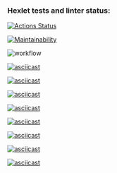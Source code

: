### Hexlet tests and linter status:
[![Actions Status](https://github.com/popova-iu-iu/frontend-project-lvl1/workflows/hexlet-check/badge.svg)](https://github.com/popova-iu-iu/frontend-project-lvl1/actions)

[![Maintainability](https://api.codeclimate.com/v1/badges/4d3acff1021785b4c3e4/maintainability)](https://codeclimate.com/github/popova-iu-iu/frontend-project-lvl1/maintainability)

![workflow](https://github.com/popova-iu-iu/frontend-project-lvl1/actions/workflows/github-actions.yml/badge.svg)

[![asciicast](https://asciinema.org/a/7CtPrIjZJrSP5D735Al5gIX4k.svg)](https://asciinema.org/a/7CtPrIjZJrSP5D735Al5gIX4k)

[![asciicast](https://asciinema.org/a/lngjhgeuRmFTEZCw0hZLVX1Xp.svg)](https://asciinema.org/a/lngjhgeuRmFTEZCw0hZLVX1Xp)

[![asciicast](https://asciinema.org/a/Zk5FgT4u2T7yy09iYuLDSytpk.svg)](https://asciinema.org/a/Zk5FgT4u2T7yy09iYuLDSytpk)

[![asciicast](https://asciinema.org/a/Epgk9MEE3IFAg0IV5VYZlNCt2.svg)](https://asciinema.org/a/Epgk9MEE3IFAg0IV5VYZlNCt2)

[![asciicast](https://asciinema.org/a/ceyOMgXFn5INbJlhsR62BO1FF.svg)](https://asciinema.org/a/ceyOMgXFn5INbJlhsR62BO1FF)

[![asciicast](https://asciinema.org/a/YmoYVkCs0dxO5uCTUG5qFtZVI.svg)](https://asciinema.org/a/YmoYVkCs0dxO5uCTUG5qFtZVI)

[![asciicast](https://asciinema.org/a/5XMloaKrwdK3EZ9YWvlwT0qrq.svg)](https://asciinema.org/a/5XMloaKrwdK3EZ9YWvlwT0qrq)

[![asciicast](https://asciinema.org/a/m0kasanGU2WJQG18SnaEFcclE.svg)](https://asciinema.org/a/m0kasanGU2WJQG18SnaEFcclE)




